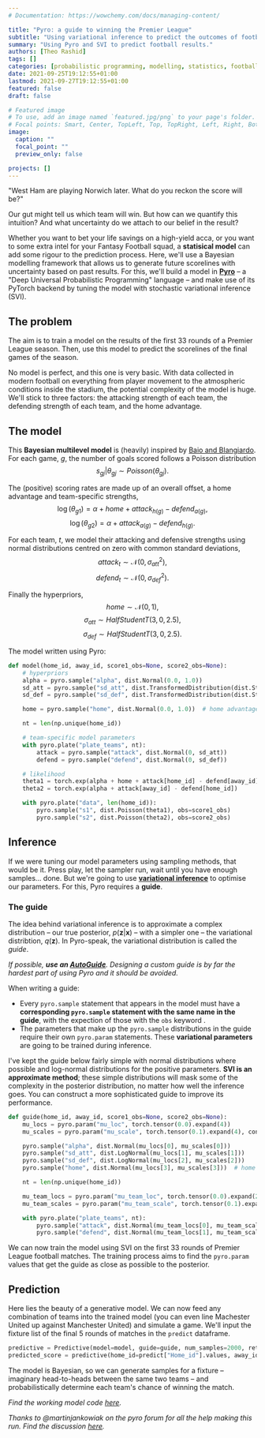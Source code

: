 ```yaml
---
# Documentation: https://wowchemy.com/docs/managing-content/

title: "Pyro: a guide to winning the Premier League"
subtitle: "Using variational inference to predict the outcomes of football matches."
summary: "Using Pyro and SVI to predict football results."
authors: [Theo Rashid]
tags: []
categories: [probabilistic programming, modelling, statistics, football]
date: 2021-09-25T19:12:55+01:00
lastmod: 2021-09-27T19:12:55+01:00
featured: false
draft: false

# Featured image
# To use, add an image named `featured.jpg/png` to your page's folder.
# Focal points: Smart, Center, TopLeft, Top, TopRight, Left, Right, BottomLeft, Bottom, BottomRight.
image:
  caption: ""
  focal_point: ""
  preview_only: false

projects: []
---
```

"West Ham are playing Norwich later. What do you reckon the score will be?"

Our gut might tell us which team will win. But how can we quantify this intuition? And what uncertainty do we attach to our belief in the result?

Whether you want to bet your life savings on a high-yield acca, or you want to some extra intel for your Fantasy Football squad, a __statisical model__ can add some rigour to the prediction process. Here, we'll use a Bayesian modelling framework that allows us to generate future scorelines with uncertainty based on past results. For this, we'll build a model in __[Pyro](https://pyro.ai)__ – a "Deep Universal Probabilistic Programming" language – and make use of its PyTorch backend by tuning the model with stochastic variational inference (SVI).

## The problem
The aim is to train a model on the results of the first 33 rounds of a Premier League season. Then, use this model to predict the scorelines of the final games of the season.

No model is perfect, and this one is very basic. With data collected in modern football on everything from player movement to the atmospheric conditions inside the stadium, the potential complexity of the model is huge. We'll stick to three factors: the attacking strength of each team, the defending strength of each team, and the home advantage.

## The model
This __Bayesian multilevel model__ is (heavily) inspired by [Baio and Blangiardo](https://discovery.ucl.ac.uk/id/eprint/16040/1/16040.pdf). For each game, $g$, the number of goals scored follows a Poisson distribution
$$ s_{gj} | \theta_{gj} \sim Poisson(\theta_{gj}). $$

The (positive) scoring rates are made up of an overall offset, a home advantage and team-specific strengths,
$$ \log(\theta_{g1}) = \alpha + home + attack_{h(g)} - defend_{a(g)}, $$
$$ \log(\theta_{g2}) = \alpha + attack_{a(g)} - defend_{h(g)}. $$

For each team, $t$, we model their attacking and defensive strengths using normal distributions centred on zero with common standard deviations,
$$ attack_{t} \sim \mathcal{N}(0, \sigma_{att}^2),$$
$$ defend_{t} \sim \mathcal{N}(0, \sigma_{def}^2).$$

Finally the hyperpriors,
$$ home \sim \mathcal{N}(0, 1),$$
$$ \sigma_{att} \sim HalfStudentT(3, 0, 2.5),$$
$$ \sigma_{def} \sim HalfStudentT(3, 0, 2.5).$$

The model written using Pyro:
```python
def model(home_id, away_id, score1_obs=None, score2_obs=None):
    # hyperpriors
    alpha = pyro.sample("alpha", dist.Normal(0.0, 1.0))
    sd_att = pyro.sample("sd_att", dist.TransformedDistribution(dist.StudentT(3.0, 0.0, 2.5), FoldedTransform()))
    sd_def = pyro.sample("sd_def", dist.TransformedDistribution(dist.StudentT(3.0, 0.0, 2.5), FoldedTransform()))

    home = pyro.sample("home", dist.Normal(0.0, 1.0))  # home advantage

    nt = len(np.unique(home_id))

    # team-specific model parameters
    with pyro.plate("plate_teams", nt):
        attack = pyro.sample("attack", dist.Normal(0, sd_att))
        defend = pyro.sample("defend", dist.Normal(0, sd_def))

    # likelihood
    theta1 = torch.exp(alpha + home + attack[home_id] - defend[away_id])
    theta2 = torch.exp(alpha + attack[away_id] - defend[home_id])

    with pyro.plate("data", len(home_id)):
        pyro.sample("s1", dist.Poisson(theta1), obs=score1_obs)
        pyro.sample("s2", dist.Poisson(theta2), obs=score2_obs)
```

## Inference
If we were tuning our model parameters using sampling methods, that would be it. Press play, let the sampler run, wait until you have enough samples... done. But we're going to use [__variational inference__](http://pyro.ai/examples/svi_part_i.html) to optimise our parameters. For this, Pyro requires a __guide__.

### The guide
The idea behind variational inference is to approximate a complex distribution – our true posterior, $p(\mathbf{z}|\mathbf{x})$ – with a simpler one – the variational distribtion, $q(\mathbf{z})$. In Pyro-speak, the variational distribution is called the _guide_.

_If possible, __use an [AutoGuide](https://docs.pyro.ai/en/stable/infer.autoguide.html)__. Designing a custom guide is by far the hardest part of using Pyro and it should be avoided._

When writing a guide:
- Every `pyro.sample` statement that appears in the model must have a __corresponding `pyro.sample` statement with the same name in the guide__, with the expection of those with the `obs` keyword .
- The parameters that make up the `pyro.sample` distributions in the guide require their own `pyro.param` statements. These __variational parameters__ are going to be trained during inference.

I've kept the guide below fairly simple with normal distributions where possible and log-normal distributions for the positive parameters. __SVI is an approximate method__; these simple distributions will mask some of the complexity in the posterior distribution, no matter how well the inference goes. You can construct a more sophisticated guide to improve its performance.

```python
def guide(home_id, away_id, score1_obs=None, score2_obs=None):
    mu_locs = pyro.param("mu_loc", torch.tensor(0.0).expand(4))
    mu_scales = pyro.param("mu_scale", torch.tensor(0.1).expand(4), constraint=constraints.positive)

    pyro.sample("alpha", dist.Normal(mu_locs[0], mu_scales[0]))
    pyro.sample("sd_att", dist.LogNormal(mu_locs[1], mu_scales[1]))
    pyro.sample("sd_def", dist.LogNormal(mu_locs[2], mu_scales[2]))
    pyro.sample("home", dist.Normal(mu_locs[3], mu_scales[3]))  # home advantage

    nt = len(np.unique(home_id))

    mu_team_locs = pyro.param("mu_team_loc", torch.tensor(0.0).expand(2, nt))
    mu_team_scales = pyro.param("mu_team_scale", torch.tensor(0.1).expand(2, nt), constraint=constraints.positive)

    with pyro.plate("plate_teams", nt):
        pyro.sample("attack", dist.Normal(mu_team_locs[0], mu_team_scales[0]))
        pyro.sample("defend", dist.Normal(mu_team_locs[1], mu_team_scales[1]))
```

We can now train the model using SVI on the first 33 rounds of Premier League football matches. The training process aims to find the `pyro.param` values that get the guide as close as possible to the posterior.

## Prediction
Here lies the beauty of a generative model. We can now feed any combination of teams into the trained model (you can even line Machester United up against Manchester United) and simulate a game. We'll input the fixture list of the final 5 rounds of matches in the `predict` dataframe.

```python
predictive = Predictive(model=model, guide=guide, num_samples=2000, return_sites=["s1", "s2"])
predicted_score = predictive(home_id=predict["Home_id"].values, away_id=predict["Away_id"].values)
```

The model is Bayesian, so we can generate samples for a fixture – imaginary head-to-heads between the same two teams – and probabilistically determine each team's chance of winning the match.

_Find the working model code [here](https://github.com/theorashid/probabilistic-programming-packages/blob/main/models/python/pyro-mod.py)._

_Thanks to @martinjankowiak on the pyro forum for all the help making this run. Find the discussion [here](https://forum.pyro.ai/t/hierarchical-model-guide-with-plate/3079)._
